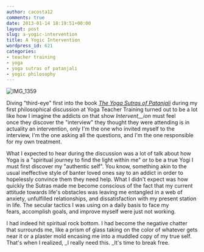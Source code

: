 ```yaml
---
author: cacosta12
comments: true
date: 2013-01-14 18:19:51+00:00
layout: post
slug: a-yogic-intervention
title: A Yogic Intervention
wordpress_id: 621
categories:
- teacher training
- yoga
- yoga sutras of patanjali
- yogic philosophy
---
```


![IMG_1359](http://corinaoffthemat.com/wp-content/uploads/2013/01/IMG_1359.jpeg)

Diving "third-eye" first into the book [_The Yoga Sutras of Patanjali_](http://www.amazon.com/gp/product/1938477073/ref=as_li_tf_tl?ie=UTF8&tag=fla002-20&linkCode=as2&camp=1789&creative=9325&creativeASIN=1938477073) during my first philosophical discussion at Yoga Teacher Training turned out to be a lot like how I imagine the addicts on that show _Intervent__ion_ must feel once they discover the "interview" they thought they were attending is in actuality an intervention, only I'm the one who invited myself to the interview, I'm the one asking all the questions, and I'm the one responsible for my own treatment.

What I expected to hear during the discussion was a lot of talk about how Yoga is a "spiritual journey to find the light within me" or to be a true Yogi I must first discover my "authentic self". You know, something akin to the usual ineffective style of banter loved ones say to an addict in order to hopelessly convince them they need help. What I didn't expect was how quickly the Sutras made me become conscious of the fact that my current attitude towards life's obstacles was leaving me entangled in a web of anxiety, unfulfilled relationships, and dissatisfaction with my present station in life. The secular tactics I was using on a daily basis to face my fears, accomplish goals, and improve myself were just not working.

I had indeed hit spiritual rock bottom. I had become the negative chatter that surrounds me, like a prism of glass taking on the color of whatever gets near it or a plaster mold encasing me into a muddled copy of my true self. That's when I realized, _I really need this. _It's time to break free.
